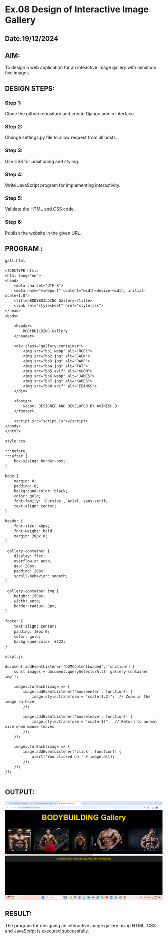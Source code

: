 # Ex.08 Design of Interactive Image Gallery
## Date:19/12/2024

## AIM:
To design a web application for an inteactive image gallery with minimum five images.

## DESIGN STEPS:

### Step 1:
Clone the github repository and create Django admin interface.

### Step 2:
Change settings.py file to allow request from all hosts.

### Step 3:
Use CSS for positioning and styling.

### Step 4:
Write JavaScript program for implementing interactivity.

### Step 5:
Validate the HTML and CSS code.

### Step 6:
Publish the website in the given URL.

## PROGRAM :
```
gall.html

<!DOCTYPE html>
<html lang="en">
<head>
    <meta charset="UTF-8">
    <meta name="viewport" content="width=device-width, initial-scale=1.0">
    <title>BODYBUILDING Gallery</title>
    <link rel="stylesheet" href="style.css">
</head>
<body>

    <header>
        BODYBUILDING Gallery
    </header>

    <div class="gallery-container">
        <img src="bb1.webp" alt="ROCK">
        <img src="bb2.jpg" alt="JACK">
        <img src="bb3.jpg" alt="RAMP">
        <img src="bb4.jpg" alt="TAT">
        <img src="bb5.avif" alt="KHON">
        <img src="bb6.webp" alt="JAMES">
        <img src="bb7.jpg" alt="KAMES">
        <img src="bb8.avif" alt="EBANKS">
    </div>

    <footer>
        &copy; DESIGNED AND DEVELOPED BY AVINESH.B
    </footer>

    <script src="script.js"></script>
</body>
</html>

style.css

*::before,
*::after {
    box-sizing: border-box;
}

body {
    margin: 0;
    padding: 0;
    background-color: black;
    color: gold;
    font-family: 'Cursive', Arial, sans-serif;
    text-align: center;
}

header {
    font-size: 48px;
    font-weight: bold;
    margin: 20px 0;
}

.gallery-container {
    display: flex;
    overflow-x: auto;
    gap: 20px;
    padding: 20px;
    scroll-behavior: smooth;
}

.gallery-container img {
    height: 150px;
    width: auto;
    border-radius: 8px;
}

footer {
    text-align: center;
    padding: 10px 0;
    color: gold;
    background-color: #222;
}

scrpt.js 

document.addEventListener("DOMContentLoaded", function() {
    const images = document.querySelectorAll('.gallery-container img');

    images.forEach(image => {
        image.addEventListener('mouseenter', function() {
            image.style.transform = "scale(1.2)";  // Zoom in the image on hover
        });

        image.addEventListener('mouseleave', function() {
            image.style.transform = "scale(1)";  // Return to normal size when mouse leaves
        });
    });

    images.forEach(image => {
        image.addEventListener('click', function() {
            alert('You clicked on ' + image.alt);
        });
    });
});


```
## OUTPUT:
![alt text](ss1.png)
## RESULT:
The program for designing an interactive image gallery using HTML, CSS and JavaScript is executed successfully.
